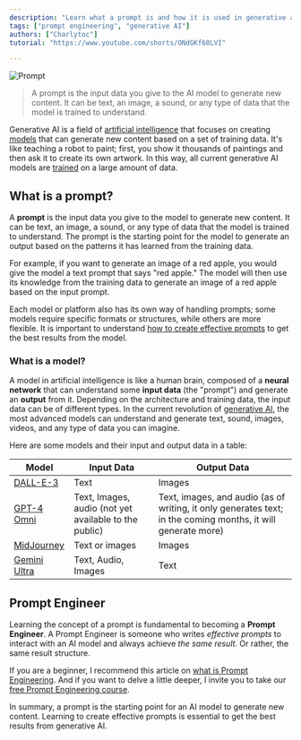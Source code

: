 ```yaml
--- 
description: "Learn what a prompt is and how it is used in generative artificial intelligence to create new content. A prompt is the input data given to an AI model to generate images, text, or sounds based on prior data. Find out how to become a prompt engineer to optimize results." 
tags: ["prompt engineering", "generative AI"] 
authors: ["Charlytoc"]
tutorial: "https://www.youtube.com/shorts/ONdGKf68LVI"

---  
```


![Prompt](https://raw.githubusercontent.com/breatheco-de/applied-ai-syllabus/main/assets/charlytoc_A_robot_painting_a_canvas_symbolizing_how_generative__3197b88a-ba34-4d2e-9d42-0bd8777dd9c2.webp)  

> A prompt is the input data you give to the AI model to generate new content. It can be text, an image, a sound, or any type of data that the model is trained to understand.  

Generative AI is a field of [artificial intelligence](https://cloud.google.com/learn/what-is-artificial-intelligence?hl=es-419) that focuses on creating [models](https://www.ibm.com/topics/ai-model#:~:text=An%20AI%20model%20is%20a,they've%20been%20programmed%20for.) that can generate new content based on a set of training data. It's like teaching a robot to paint; first, you show it thousands of paintings and then ask it to create its own artwork. In this way, all current generative AI models are [trained](https://www.clickworker.com/customer-blog/process-of-ai-training/) on a large amount of data.  

## What is a prompt?

A **prompt** is the input data you give to the model to generate new content. It can be text, an image, a sound, or any type of data that the model is trained to understand. The prompt is the starting point for the model to generate an output based on the patterns it has learned from the training data.  

For example, if you want to generate an image of a red apple, you would give the model a text prompt that says "red apple." The model will then use its knowledge from the training data to generate an image of a red apple based on the input prompt.  

Each model or platform also has its own way of handling prompts; some models require specific formats or structures, while others are more flexible. It is important to understand [how to create effective prompts](#blank) to get the best results from the model.  

### What is a model?

A model in artificial intelligence is like a human brain, composed of a **neural network** that can understand some **input data** (the "prompt") and generate an **output** from it. Depending on the architecture and training data, the input data can be of different types. In the current revolution of [generative AI](https://cloud.google.com/use-cases/generative-ai?hl=es), the most advanced models can understand and generate text, sound, images, videos, and any type of data you can imagine.  

Here are some models and their input and output data in a table:

| Model                                                             | Input Data                                                | Output Data                                                                                                 |
| ------------------------------------------------------------------| ----------------------------------------------------------| ------------------------------------------------------------------------------------------------------------|
| [DALL-E-3](https://openai.com/index/dall-e-3/)                     | Text                                                       | Images                                                                                                      |
| [GPT-4 Omni](https://openai.com/index/hello-gpt-4o/)               | Text, Images, audio (not yet available to the public)      | Text, images, and audio (as of writing, it only generates text; in the coming months, it will generate more)|
| [MidJourney](https://www.midjourney.com/home)                      | Text or images                                             | Images                                                                                                      |
| [Gemini Ultra](https://deepmind.google/technologies/gemini/ultra/) | Text, Audio, Images                                        | Text                                                                                                        |

## Prompt Engineer

Learning the concept of a prompt is fundamental to becoming a **Prompt Engineer**. A Prompt Engineer is someone who writes *effective prompts* to interact with an AI model and always achieve *the same result*. Or rather, the same result structure.  

If you are a beginner, I recommend this article on [what is Prompt Engineering](https://4geeks.com/lesson/prompt-engineering-for-beginners). And if you want to delve a little deeper, I invite you to take our [free Prompt Engineering course](https://4geeks.com/interactive-exercise/prompt-engineering-exercise-course).  

In summary, a prompt is the starting point for an AI model to generate new content. Learning to create effective prompts is essential to get the best results from generative AI.
